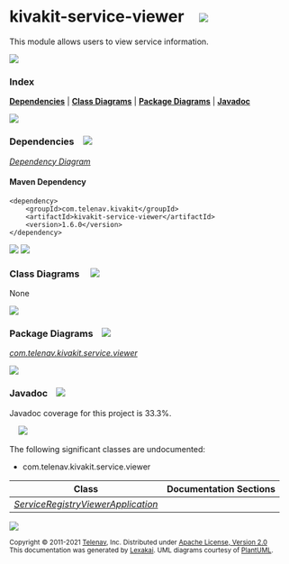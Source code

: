 [//]: # (start-user-text)



[//]: # (end-user-text)

# kivakit-service-viewer &nbsp;&nbsp; <img src="https://telenav.github.io/telenav-assets/images/icons/server-32f.png" srcset="https://telenav.github.io/telenav-assets/images/icons/server-32f-2x.png 2x"/>

This module allows users to view service information.

<img src="https://telenav.github.io/telenav-assets/images/iconshorizontal-line-512.png" srcset="https://telenav.github.io/telenav-assets/png/separators/horizontal-line-512-2x.png 2x"/>

### Index



[**Dependencies**](#dependencies) | [**Class Diagrams**](#class-diagrams) | [**Package Diagrams**](#package-diagrams) | [**Javadoc**](#javadoc)

<img src="https://telenav.github.io/telenav-assets/images/iconshorizontal-line-512.png" srcset="https://telenav.github.io/telenav-assets/png/separators/horizontal-line-512-2x.png 2x"/>

### Dependencies <a name="dependencies"></a> &nbsp;&nbsp; <img src="https://telenav.github.io/telenav-assets/images/iconsdependencies-32.png" srcset="https://telenav.github.io/telenav-assets/images/iconsdependencies-32-2x.png 2x"/>

[*Dependency Diagram*](https://www.kivakit.org/1.6.0/lexakai/kivakit-stuff/kivakit-service/viewer/documentation/diagrams/dependencies.svg)

#### Maven Dependency

    <dependency>
        <groupId>com.telenav.kivakit</groupId>
        <artifactId>kivakit-service-viewer</artifactId>
        <version>1.6.0</version>
    </dependency>

<img src="https://telenav.github.io/telenav-assets/images/iconshorizontal-line-128.png" srcset="https://telenav.github.io/telenav-assets/png/separators/horizontal-line-128-2x.png 2x"/>

[//]: # (start-user-text)



[//]: # (end-user-text)

<img src="https://telenav.github.io/telenav-assets/images/iconshorizontal-line-128.png" srcset="https://telenav.github.io/telenav-assets/png/separators/horizontal-line-128-2x.png 2x"/>

### Class Diagrams <a name="class-diagrams"></a> &nbsp; &nbsp; <img src="https://telenav.github.io/telenav-assets/images/iconsdiagram-40.png" srcset="https://telenav.github.io/telenav-assets/images/iconsdiagram-40-2x.png 2x"/>

None

<img src="https://telenav.github.io/telenav-assets/images/iconshorizontal-line-128.png" srcset="https://telenav.github.io/telenav-assets/png/separators/horizontal-line-128-2x.png 2x"/>

### Package Diagrams <a name="package-diagrams"></a> &nbsp;&nbsp; <img src="https://telenav.github.io/telenav-assets/images/iconsbox-32.png" srcset="https://telenav.github.io/telenav-assets/images/iconsbox-32-2x.png 2x"/>

[*com.telenav.kivakit.service.viewer*](https://www.kivakit.org/1.6.0/lexakai/kivakit-stuff/kivakit-service/viewer/documentation/diagrams/com.telenav.kivakit.service.viewer.svg)

<img src="https://telenav.github.io/telenav-assets/images/iconshorizontal-line-128.png" srcset="https://telenav.github.io/telenav-assets/png/separators/horizontal-line-128-2x.png 2x"/>

### Javadoc <a name="javadoc"></a> &nbsp;&nbsp; <img src="https://telenav.github.io/telenav-assets/images/iconsbooks-32.png" srcset="https://telenav.github.io/telenav-assets/images/iconsbooks-32-2x.png 2x"/>

Javadoc coverage for this project is 33.3%.  
  
&nbsp; &nbsp; <img src="https://telenav.github.io/telenav-assets/meter-30-96.png" srcset="https://telenav.github.io/telenav-assets/meter-30-96-2x.png 2x"/>


The following significant classes are undocumented:  

- com.telenav.kivakit.service.viewer

| Class | Documentation Sections |
|---|---|
| [*ServiceRegistryViewerApplication*](https://www.kivakit.org/1.6.0/javadoc/kivakit-stuff/kivakit.service.viewer////////////////////////////////////////////////////////////////////.html) |  |  

[//]: # (start-user-text)



[//]: # (end-user-text)

<img src="https://telenav.github.io/telenav-assets/images/iconshorizontal-line-512.png" srcset="https://telenav.github.io/telenav-assets/png/separators/horizontal-line-512-2x.png 2x"/>

<sub>Copyright &#169; 2011-2021 [Telenav](https://telenav.com), Inc. Distributed under [Apache License, Version 2.0](LICENSE)</sub>  
<sub>This documentation was generated by [Lexakai](https://lexakai.org). UML diagrams courtesy of [PlantUML](https://plantuml.com).</sub>
